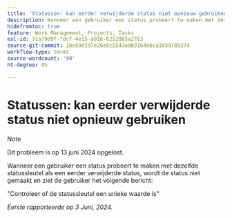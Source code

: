 ```yaml
---
title: 'Statussen: kan eerder verwijderde status niet opnieuw gebruiken'
description: Wanneer een gebruiker een status probeert te maken met dezelfde statussleutel als een eerder verwijderde status, wordt de status niet gemaakt en ziet de gebruiker een bericht.
hidefromtoc: true
feature: Work Management, Projects, Tasks
exl-id: 7ca79d9f-7dcf-4e15-a916-6252065a2763
source-git-commit: 1bc69d197e26e8c5543ad03164ebca1839789274
workflow-type: tm+mt
source-wordcount: '90'
ht-degree: 0%

---
```


# Statussen: kan eerder verwijderde status niet opnieuw gebruiken

>[!NOTE]
>
>Dit probleem is op 13 juni 2024 opgelost.

Wanneer een gebruiker een status probeert te maken met dezelfde statussleutel als een eerder verwijderde status, wordt de status niet gemaakt en ziet de gebruiker het volgende bericht:

&quot;Controleer of de statussleutel een unieke waarde is&quot;

_Eerste rapporteerde op 3 Juni, 2024._
